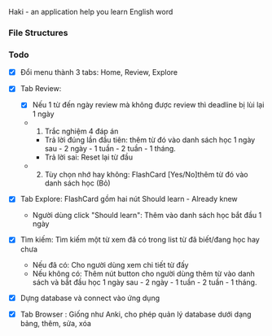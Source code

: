 Haki - an application help you learn English word
### File Structures


### Todo
- [x] Đổi menu thành 3 tabs: Home, Review, Explore
- [x] Tab Review:
    - [x] Nếu 1 từ đến ngày review mà không được review thì deadline bị lùi lại 1 ngày
    - 1. Trắc nghiệm 4 đáp án
        + Trả lời đúng lần đầu tiên:  thêm từ đó vào danh sách học 1 ngày sau - 2 ngày - 1 tuần - 2 tuần - 1 tháng.
        + Trả lời sai: Reset lại từ đầu
    - 2. Tùy chọn nhớ hay không: FlashCard [Yes/No]thêm từ đó vào danh sách học (Bỏ)
- [x] Tab Explore: FlashCard gồm hai nút Should learn - Already knew
    - Người dùng click "Should learn": Thêm vào danh sách học bắt đầu 1 ngày

- [x] Tìm kiếm: Tìm kiếm một từ xem đã có trong list từ đã biết/đang học hay chưa
    - Nếu đã có: Cho người dùng xem chi tiết từ đấy
    - Nếu không có: Thêm nút button cho người dùng thêm từ vào danh sách và bắt đầu học 1 ngày sau - 2 ngày - 1 tuần - 2 tuần - 1 tháng.

- [x] Dựng database và connect vào ứng dụng

- [x] Tab Browser : Giống như Anki, cho phép quản lý database dưới dạng bảng, thêm, sửa, xóa